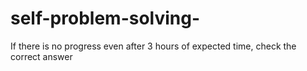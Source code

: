 # self-problem-solving-
If there is no progress even after 3 hours of expected time, check the correct answer
